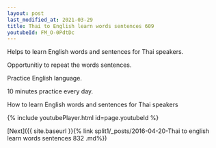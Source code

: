 ```yaml
---
layout: post
last_modified_at: 2021-03-29
title: Thai to English learn words sentences 609 
youtubeId: FM_O-0PdtDc
---
```

 
 
Helps to learn English words and sentences for Thai speakers.

Opportunitiy to repeat the words sentences. 

Practice English language. 
 
10 minutes practice every day. 
 
How to learn English words and sentences for Thai speakers 
 
{% include youtubePlayer.html id=page.youtubeId %}
 
 
[Next]({{ site.baseurl }}{% link  split1/_posts/2016-04-20-Thai to english learn words sentences 832 .md%})
 
